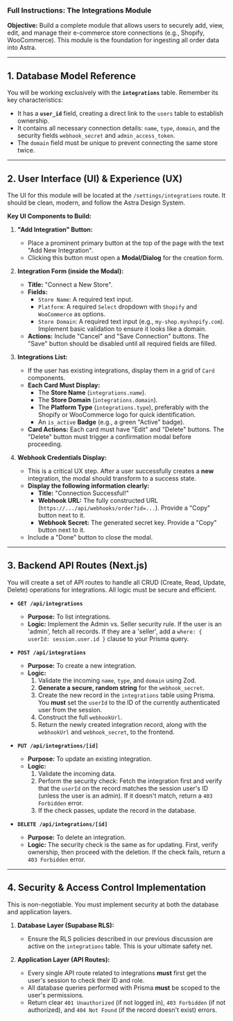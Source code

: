 
### **Full Instructions: The Integrations Module**

**Objective:** Build a complete module that allows users to securely add, view, edit, and manage their e-commerce store connections (e.g., Shopify, WooCommerce). This module is the foundation for ingesting all order data into Astra.

***
## **1. Database Model Reference**

You will be working exclusively with the **`integrations`** table. Remember its key characteristics:
* It has a **`user_id`** field, creating a direct link to the `users` table to establish ownership.
* It contains all necessary connection details: `name`, `type`, `domain`, and the security fields `webhook_secret` and `admin_access_token`.
* The `domain` field must be unique to prevent connecting the same store twice.

***
## **2. User Interface (UI) & Experience (UX)**

The UI for this module will be located at the `/settings/integrations` route. It should be clean, modern, and follow the Astra Design System.

**Key UI Components to Build:**

1.  **"Add Integration" Button:**
    * Place a prominent primary button at the top of the page with the text "Add New Integration".
    * Clicking this button must open a **Modal/Dialog** for the creation form.

2.  **Integration Form (inside the Modal):**
    * **Title:** "Connect a New Store".
    * **Fields:**
        * `Store Name`: A required text input.
        * `Platform`: A required `Select` dropdown with `Shopify` and `WooCommerce` as options.
        * `Store Domain`: A required text input (e.g., `my-shop.myshopify.com`). Implement basic validation to ensure it looks like a domain.
    * **Actions:** Include "Cancel" and "Save Connection" buttons. The "Save" button should be disabled until all required fields are filled.

3.  **Integrations List:**
    * If the user has existing integrations, display them in a grid of `Card` components.
    * **Each Card Must Display:**
        * The **Store Name** (`integrations.name`).
        * The **Store Domain** (`integrations.domain`).
        * The **Platform Type** (`integrations.type`), preferably with the Shopify or WooCommerce logo for quick identification.
        * An `is_active` **Badge** (e.g., a green "Active" badge).
    * **Card Actions:** Each card must have "Edit" and "Delete" buttons. The "Delete" button must trigger a confirmation modal before proceeding.

4.  **Webhook Credentials Display:**
    * This is a critical UX step. After a user successfully creates a **new** integration, the modal should transform to a success state.
    * **Display the following information clearly:**
        * **Title:** "Connection Successful!"
        * **Webhook URL:** The fully constructed URL (`https://.../api/webhooks/order?id=...`). Provide a "Copy" button next to it.
        * **Webhook Secret:** The generated secret key. Provide a "Copy" button next to it.
    * Include a "Done" button to close the modal.



***
## **3. Backend API Routes (Next.js)**

You will create a set of API routes to handle all CRUD (Create, Read, Update, Delete) operations for integrations. All logic must be secure and efficient.

* **`GET /api/integrations`**
    * **Purpose:** To list integrations.
    * **Logic:** Implement the Admin vs. Seller security rule. If the user is an 'admin', fetch all records. If they are a 'seller', add a `where: { userId: session.user.id }` clause to your Prisma query.

* **`POST /api/integrations`**
    * **Purpose:** To create a new integration.
    * **Logic:**
        1.  Validate the incoming `name`, `type`, and `domain` using Zod.
        2.  **Generate a secure, random string** for the `webhook_secret`.
        3.  Create the new record in the `integrations` table using Prisma. You **must** set the `userId` to the ID of the currently authenticated user from the session.
        4.  Construct the full `webhookUrl`.
        5.  Return the newly created integration record, along with the `webhookUrl` and `webhook_secret`, to the frontend.

* **`PUT /api/integrations/[id]`**
    * **Purpose:** To update an existing integration.
    * **Logic:**
        1.  Validate the incoming data.
        2.  Perform the security check: Fetch the integration first and verify that the `userId` on the record matches the session user's ID (unless the user is an admin). If it doesn't match, return a `403 Forbidden` error.
        3.  If the check passes, update the record in the database.

* **`DELETE /api/integrations/[id]`**
    * **Purpose:** To delete an integration.
    * **Logic:** The security check is the same as for updating. First, verify ownership, then proceed with the deletion. If the check fails, return a `403 Forbidden` error.

***
## **4. Security & Access Control Implementation**

This is non-negotiable. You must implement security at both the database and application layers.

1.  **Database Layer (Supabase RLS):**
    * Ensure the RLS policies described in our previous discussion are active on the `integrations` table. This is your ultimate safety net.

2.  **Application Layer (API Routes):**
    * Every single API route related to integrations **must** first get the user's session to check their ID and role.
    * All database queries performed with Prisma **must** be scoped to the user's permissions.
    * Return clear `401 Unauthorized` (if not logged in), `403 Forbidden` (if not authorized), and `404 Not Found` (if the record doesn't exist) errors.